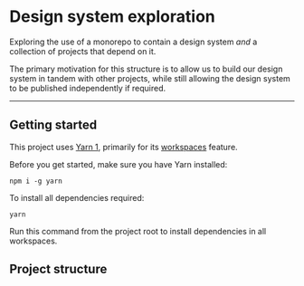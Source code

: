 # Design system exploration

Exploring the use of a monorepo to contain a design system _and_ a collection
of projects that depend on it.

The primary motivation for this structure is to allow us to build our design
system in tandem with other projects, while still allowing the design system
to be published independently if required.

***

## Getting started

This project uses [Yarn 1](https://legacy.yarnpkg.com/en/), primarily for its
[workspaces](https://legacy.yarnpkg.com/lang/en/docs/workspaces/) feature.

Before you get started, make sure you have Yarn installed:

```
npm i -g yarn
```

To install all dependencies required:

```
yarn
```

Run this command from the project root to install dependencies in all workspaces.

## Project structure
